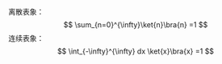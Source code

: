 离散表象：
$$
\sum_{n=0}^{\infty}\ket{n}\bra{n} =1
$$
连续表象：
$$
\int_{-\infty}^{\infty} dx \ket{x}\bra{x} =1
$$
